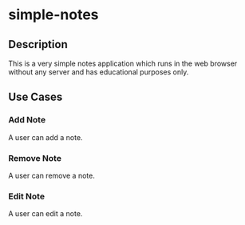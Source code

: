 # simple-notes

## Description
This is a very simple notes application which runs in the web browser without any server and has educational purposes only.

## Use Cases
### Add Note
A user can add a note.

### Remove Note
A user can remove a note.

### Edit Note
A user can edit a note.
